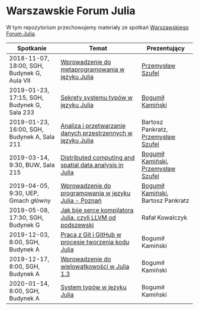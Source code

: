 # Warszawskie Forum Julia

W tym repozytorium przechowujemy materiały ze spotkań [Warszawskiego Forum Julia](https://www.meetup.com/Warszawskie-Forum-Julia/).

Spotkanie      | Temat | Prezentujący
---------------|-------|-------------
2018-11-07, 18:00, SGH, Budynek G, Aula VII | [Wprowadzenie do metaprogramowania w języku Julia](https://www.meetup.com/Warszawskie-Forum-Julia/events/255826450/) | [Przemysław Szufel](https://github.com/pszufe)
2019-01-23, 17:15, SGH, Budynek G, Sala 233 | [Sekrety systemu typów w języku Julia](https://www.meetup.com/Warszawskie-Forum-Julia/events/257779468/) | [Bogumił Kamiński](https://github.com/bkamins)
2019-01-23, 16:00, SGH, Budynek A, Sala 211 | [Analiza i przetwarzanie danych przestrzennych w języku Julia](https://www.meetup.com/Warszawskie-Forum-Julia/events/258932541/) | Bartosz Pankratz, [Przemysław Szufel](https://github.com/pszufe)
2019-03-14, 9:30, BUW, Sala 215 | [Distributed computing and spatial data analysis in Julia](https://www.meetup.com/Warszawskie-Forum-Julia/events/259429274/) | [Bogumił Kamiński](https://github.com/bkamins), [Przemysław Szufel](https://github.com/pszufe)
2019-04-05, 9:30, UEP, Gmach główny | [Wprowadzenie do programowania w języku Julia - Poznań](https://www.meetup.com/Warszawskie-Forum-Julia/events/260076240/) | [Bogumił Kamiński](https://github.com/bkamins), Bartosz Pankratz
2019-05-08, 17:30, SGH, Budynek G | [Jak bije serce kompilatora Julia, czyli LLVM od podszewski](https://www.meetup.com/Warszawskie-Forum-Julia/events/260737682/) | Rafał Kowalczyk
2019-12-03, 8:00, SGH, Budynek A | [Praca z Git i GitHub w procesie tworzenia kodu Julia](https://www.meetup.com/Warszawskie-Forum-Julia/events/266749823/) | Bogumił Kamiński
2019-12-17, 8:00, SGH, Budynek A | [Wprowadzenie do wielowątkowości w Julia 1.3](https://www.meetup.com/Warszawskie-Forum-Julia/events/266928094/) | Bogumił Kamiński
2020-01-14, 8:00, SGH, Budynek A | [System typów w języku Julia](https://www.meetup.com/Warszawskie-Forum-Julia/events/267246814/) | Bogumił Kamiński
